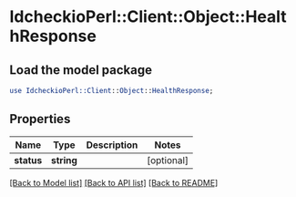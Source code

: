 # IdcheckioPerl::Client::Object::HealthResponse

## Load the model package
```perl
use IdcheckioPerl::Client::Object::HealthResponse;
```

## Properties
Name | Type | Description | Notes
------------ | ------------- | ------------- | -------------
**status** | **string** |  | [optional] 

[[Back to Model list]](../README.md#documentation-for-models) [[Back to API list]](../README.md#documentation-for-api-endpoints) [[Back to README]](../README.md)


